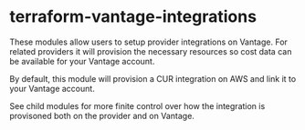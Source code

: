 # terraform-vantage-integrations

These modules allow users to setup provider integrations on Vantage. For related providers it will provision the necessary resources so cost data can be available for your Vantage account.

By default, this module will provision a CUR integration on AWS and link it to your Vantage account.

See child modules for more finite control over how the integration is provisoned both on the provider and on Vantage.
